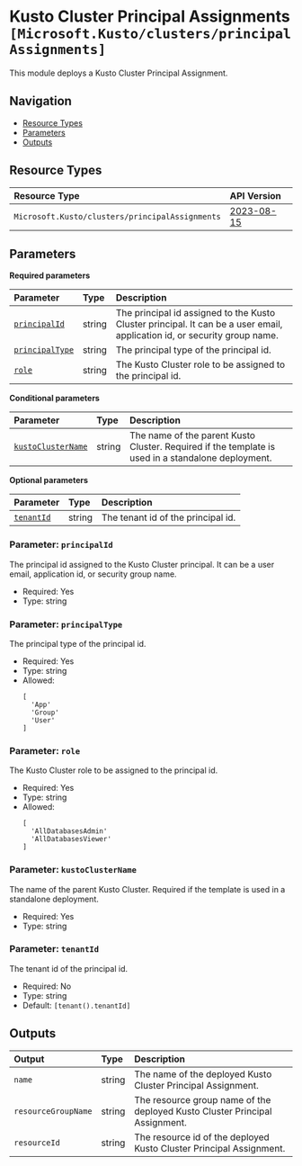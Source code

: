 # Kusto Cluster Principal Assignments `[Microsoft.Kusto/clusters/principalAssignments]`

This module deploys a Kusto Cluster Principal Assignment.

## Navigation

- [Resource Types](#Resource-Types)
- [Parameters](#Parameters)
- [Outputs](#Outputs)

## Resource Types

| Resource Type | API Version |
| :-- | :-- |
| `Microsoft.Kusto/clusters/principalAssignments` | [2023-08-15](https://learn.microsoft.com/en-us/azure/templates/Microsoft.Kusto/2023-08-15/clusters/principalAssignments) |

## Parameters

**Required parameters**

| Parameter | Type | Description |
| :-- | :-- | :-- |
| [`principalId`](#parameter-principalid) | string | The principal id assigned to the Kusto Cluster principal. It can be a user email, application id, or security group name. |
| [`principalType`](#parameter-principaltype) | string | The principal type of the principal id. |
| [`role`](#parameter-role) | string | The Kusto Cluster role to be assigned to the principal id. |

**Conditional parameters**

| Parameter | Type | Description |
| :-- | :-- | :-- |
| [`kustoClusterName`](#parameter-kustoclustername) | string | The name of the parent Kusto Cluster. Required if the template is used in a standalone deployment. |

**Optional parameters**

| Parameter | Type | Description |
| :-- | :-- | :-- |
| [`tenantId`](#parameter-tenantid) | string | The tenant id of the principal id. |

### Parameter: `principalId`

The principal id assigned to the Kusto Cluster principal. It can be a user email, application id, or security group name.

- Required: Yes
- Type: string

### Parameter: `principalType`

The principal type of the principal id.

- Required: Yes
- Type: string
- Allowed:
  ```Bicep
  [
    'App'
    'Group'
    'User'
  ]
  ```

### Parameter: `role`

The Kusto Cluster role to be assigned to the principal id.

- Required: Yes
- Type: string
- Allowed:
  ```Bicep
  [
    'AllDatabasesAdmin'
    'AllDatabasesViewer'
  ]
  ```

### Parameter: `kustoClusterName`

The name of the parent Kusto Cluster. Required if the template is used in a standalone deployment.

- Required: Yes
- Type: string

### Parameter: `tenantId`

The tenant id of the principal id.

- Required: No
- Type: string
- Default: `[tenant().tenantId]`

## Outputs

| Output | Type | Description |
| :-- | :-- | :-- |
| `name` | string | The name of the deployed Kusto Cluster Principal Assignment. |
| `resourceGroupName` | string | The resource group name of the deployed Kusto Cluster Principal Assignment. |
| `resourceId` | string | The resource id of the deployed Kusto Cluster Principal Assignment. |
